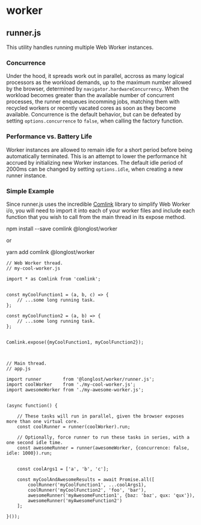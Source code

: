 # worker


## runner.js

This utility handles running multiple Web Worker instances.  

### Concurrence

Under the hood, it spreads work out in parallel, accross as many logical processors as the workload demands, up to the maximum number allowed by the browser, determined by `navigator.hardwareConcurrency`. When the workload becomes greater than the available number of concurrent processes, the runner enqueues incomming jobs, matching them with recycled workers or recently vacated cores as soon as they become available. Concurrence is the default behavior, but can be defeated by setting `options.concurrence` to `false`, when calling the factory function.

### Performance vs. Battery Life

Worker instances are allowed to remain idle for a short period before being automatically terminated. This is an attempt to lower the performance hit accrued by initializing new Worker instances. The default idle period of 2000ms can be changed by setting `options.idle`, when creating a new runner instance.

### Simple Example

Since runner.js uses the incredible [Comlink](https://github.com/GoogleChromeLabs/comlink) library to simplify Web Worker i/o, you will need to import it into each of your worker files and include each function that you wish to call from the main thread in its expose method.

npm install --save comlink @longlost/worker

or

yarn add comlink @longlost/worker

```
// Web Worker thread.
// my-cool-worker.js

import * as Comlink from 'comlink';


const myCoolFunction1 = (a, b, c) => {
	// ...some long running task.
};

const myCoolFunction2 = (a, b) => {
	// ...some long running task.
};


Comlink.expose({myCoolFunction1, myCoolFunction2});



// Main thread.
// app.js

import runner 	     from '@longlost/worker/runner.js';
import coolWorker    from './my-cool-worker.js';
import awesomeWorker from './my-awesome-worker.js';


(async function() {

	// These tasks will run in parallel, given the browser exposes more than one virtual core.
	const coolRunner = runner(coolWorker).run;

	// Optionally, force runner to run these tasks in series, with a one second idle time.
	const awesomeRunner = runner(awesomeWorker, {concurrence: false, idle: 1000}).run;


	const coolArgs1 = ['a', 'b', 'c'];

	const myCoolAndAwesomeResults = await Promise.all([
		coolRunner('myCoolFunction1', ...coolArgs1),
		coolRunner('myCoolFunction2', 'foo', 'bar'),
		awesomeRunner('myAwesomeFunction1', {baz: 'baz', qux: 'qux'}),
		awesomeRunner('myAwesomeFunction2')
	];

}());

```
